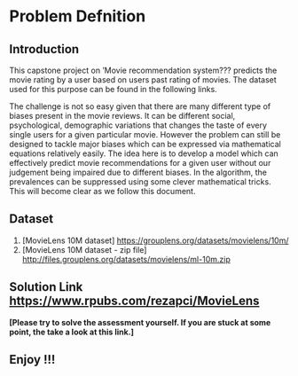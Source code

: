 # Problem Defnition

## Introduction

This capstone project on ’Movie recommendation system??? predicts the movie rating by a user based on users past rating of movies. The dataset used for this purpose can be found in the following links. 

The challenge is not so easy given that there are many different type of biases present in the movie reviews. It can be different social, psychological, demographic variations that changes the taste of every single users for a given particular movie. However the problem can still be designed to tackle major biases which can be expressed via mathematical equations relatively easily. The idea here is to develop a model which can effectively predict movie recommendations for a given user without our judgement being impaired due to different biases. In the algorithm, the prevalences can be suppressed using some clever mathematical tricks. This will become clear as we follow this document.

## Dataset
  1. [MovieLens 10M dataset] https://grouplens.org/datasets/movielens/10m/
  2. [MovieLens 10M dataset - zip file] http://files.grouplens.org/datasets/movielens/ml-10m.zip





## Solution Link **https://www.rpubs.com/rezapci/MovieLens**

**[Please try to solve the assessment yourself. If you are stuck at some point, the take a look at this link.]**



## Enjoy !!!



